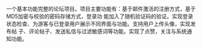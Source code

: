 一个基本功能完整的论坛项目。项目主要功能有：基于邮件激活的注册方式，基于MD5加密与校验的密码存储方式，登录功
能加入了随机验证码的验证。实现登录状态检查、为游客与已登录用户展示不同界面与功能。支持用户上传头像，实现发布帖
子、评论帖子、发送私信与过滤敏感词等功能。实现了点赞，关注与系统通知功能。


